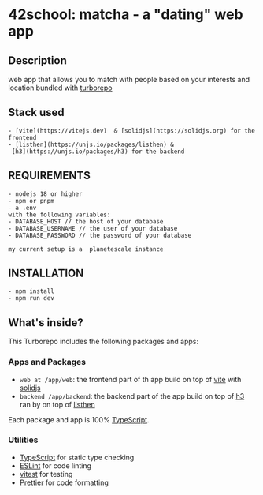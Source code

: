 # 42school: matcha - a  "dating" web app

## Description

web app that allows you to match with people based on your interests and location bundled with [turborepo]( https://turbo.build/)

## Stack used  

    - [vite](https://vitejs.dev)  & [solidjs](https://solidjs.org) for the frontend  
    - [listhen](https://unjs.io/packages/listhen) &
     [h3](https://unjs.io/packages/h3) for the backend

## REQUIREMENTS

    - nodejs 18 or higher
    - npm or pnpm 
    - a .env   
    with the following variables:
    - DATABASE_HOST // the host of your database
    - DATABASE_USERNAME // the user of your database
    - DATABASE_PASSWORD // the password of your database

    my current setup is a  planetescale instance 

## INSTALLATION

    - npm install
    - npm run dev

## What's inside?

This Turborepo includes the following packages and apps:

### Apps and Packages

- `web at /app/web`: the frontend part of th app build on top of  [vite](https://vitejs.dev) with [solidjs](https://solidjs.org)
- `backend /app/backend`: the backend part of the app build on top of [h3](https://unjs.io/packages/h3) ran by on top of [listhen](https://unjs.io/packages/listhen)

Each package and app is 100% [TypeScript](https://www.typescriptlang.org/).

### Utilities

- [TypeScript](https://www.typescriptlang.org/) for static type checking
- [ESLint](https://eslint.org/) for code linting
- [vitest](https://vitest.dev) for testing
- [Prettier](https://prettier.io) for code formatting
